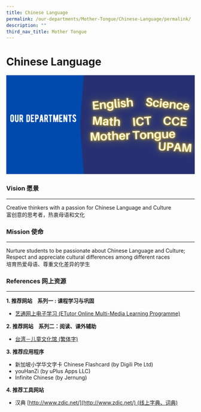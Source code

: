 ```yaml
---
title: Chinese Language
permalink: /our-departments/Mother-Tongue/Chinese-Language/permalink/
description: ""
third_nav_title: Mother Tongue
---
```

Chinese Language
================
![](/images/Department.png)

### **Vision 愿景**
-------------

Creative thinkers with a passion for Chinese Language and Culture  
富创意的思考者，热衷母语和文化

### **Mission 使命**
--------------

Nurture students to be passionate about Chinese Language and Culture; Respect and appreciate cultural differences among different races  
培育热爱母语、尊重文化差异的学生

### **References 网上资源**
-------------------

**1\. 推荐网站　系列一 : 课程学习与巩固**

*   [艺通网上电子学习 (ETutor Online Multi-Media Learning Programme)](https://www.ezhishi.net/Contents/)

**2\. 推荐网站　系列二：阅读、课外辅助**

*   [台湾－儿童文化馆 (繁体字)](https://children.moc.gov.tw/garden/)

**3. 推荐应用程序**

*   新加坡小学华文字卡 Chinese Flashcard (by Digili Pte Ltd)
*   youHanZi (by uPlus Apps LLC)
*   Infinite Chinese (by Jernung)

**4\. 推荐工具网站**

*   汉典 [http://www.zdic.net/](http://www.zdic.net/) (线上字典、词典)